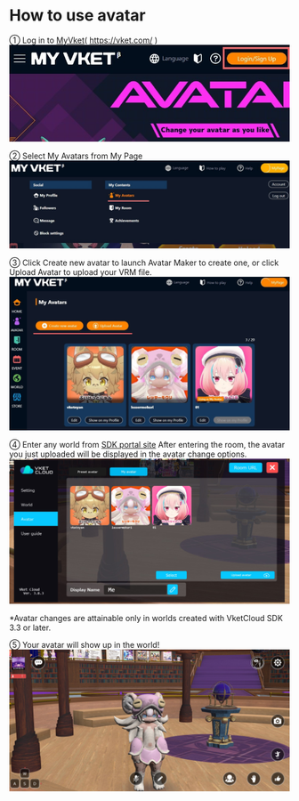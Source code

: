 
# How to use avatar

① Log in to [MyVket](https://vket.com/)( https://vket.com/ )
![registerVket](img/MyVketLogin_en.jpg) 
  
➁ Select My Avatars from My Page
![avatarupload](img/MyVketAvatar_en.jpg) 

③ Click Create new avatar to launch Avatar Maker to create one, or click Upload Avatar to upload your VRM file.  
![avatarupload2](img/MyVketMyAvatars_en.jpg)  

④ Enter any world from [SDK portal site](https://lab.vketcloud.com/make/)
After entering the room, the avatar you just uploaded will be displayed in the avatar change options.
![avatarupload3](img/MyVketWorldUI_en.jpg)  
  
*Avatar changes are attainable only in worlds created with VketCloud SDK 3.3 or later.
  
⑤ Your avatar will show up in the world!
![avatarupload4](img/MyVketWorld.jpg)

